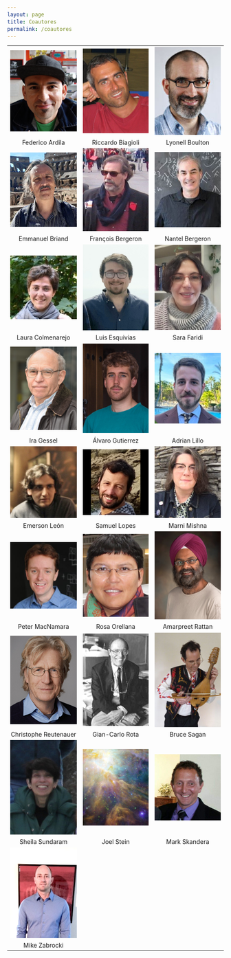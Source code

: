 ```yaml
---
layout: page
title: Coautores
permalink: /coautores
---
```


| | | |
|:-------------------------:|:-------------------------:|:-------------------------:|
|<img width="160"   src="federico.jpg"> |  <img width="160"   src="riccardo.jpg"> | <img width="160"   src="Lyonell.jpg"> |
| Federico Ardila | Riccardo Biagioli | Lyonell Boulton |
|<img width="160"   src="emmanuel.jpg">   | <img width="160"   src="francois.jpg"> |<img width="160"  src="nantel.jpg"> |
| Emmanuel Briand | François Bergeron | Nantel Bergeron |
|<img width="160"  src="laura.jpg"> |<img width="160"   src="luis.jpg">|<img width="160"   src="sara.jpg"> |
| Laura Colmenarejo | Luis Esquivias | Sara Faridi | 
|<img width="160"  src="ira.jpg"> |<img width="160"   src="alvaro.jpg">|<img width="160"   src="adrian.jpg"> |
| Ira Gessel | Álvaro Gutierrez | Adrian Lillo | 
|<img width="160"  src="emerson.jpg"> |<img width="160"   src="samuel.jpg">|<img width="160"   src="marni.jpg"> |
| Emerson León | Samuel Lopes | Marni Mishna | 
|<img width="160"  src="peter.jpg"> |<img width="160"   src="rosa.png">|<img width="160"   src="amarpreet.png"> |
| Peter MacNamara  | Rosa Orellana | Amarpreet Rattan |
|<img width="160"   src="christophe.jpg"> |  <img width="160"   src="Rota.jpeg"> | <img width="160"   src="bruce.jpg"> |
| Christophe Reutenauer  | Gian-Carlo Rota | Bruce Sagan |
|<img width="160"   src="sheila.jpg"> |  <img width="160"   src="joel.jpeg"> | <img width="160"   src="mark.jpg"> |
| Sheila Sundaram  | Joel Stein | Mark Skandera |
|<img width="160"   src="mike.jpg"> |   |  |
| Mike Zabrocki  |   |   |
